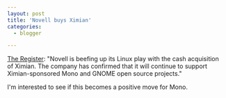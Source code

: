 ```yaml
---
layout: post
title: 'Novell buys Ximian'
categories:
  - blogger

---
```


[The Register](http://www.theregister.co.uk/content/4/32145.html): "Novell is beefing up its Linux play with the cash acquisition of Ximian. The company has confirmed that it will continue to support Ximian-sponsored Mono and GNOME open source projects."

I'm interested to see if this becomes a positive move for Mono.
